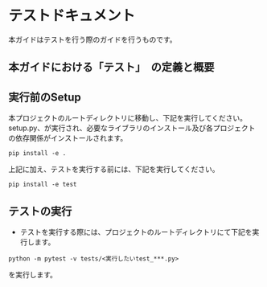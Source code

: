 # テストドキュメント
本ガイドはテストを行う際のガイドを行うものです。

## 本ガイドにおける「テスト」　の定義と概要
## 実行前のSetup 

本プロジェクトのルートディレクトリに移動し、下記を実行してください。  
setup.py、が実行され、必要なライブラリのインストール及び各プロジェクトの依存関係がインストールされます。
```
pip install -e .
```

上記に加え、テストを実行する前には、下記を実行してください。
```
pip install -e test
```

## テストの実行
* テストを実行する際には、プロジェクトのルートディレクトリにて下記を実行します。

```
python -m pytest -v tests/<実行したいtest_***.py>
```
を実行します。